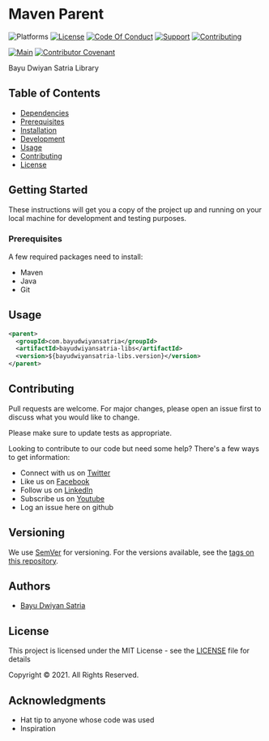 # Maven Parent

![Platforms](https://img.shields.io/badge/%20Platforms-Windows%20/%20Linux-blue.svg?style=flat-square")
[![License](https://img.shields.io/badge/%20Licence-MIT-green.svg?style=flat-square)](LICENSE.md)
[![Code Of Conduct](https://img.shields.io/badge/Community-Code%20of%20Conduct-orange.svg?style=flat-squre)](CODE_OF_CONDUCT.md)
[![Support](https://img.shields.io/badge/Community-Support-red.svg?style=flat-square)](SUPPORT.md)
[![Contributing](https://img.shields.io/badge/%20Community-Contribution-yellow.svg?style=flat-square)](CONTRIBUTING.md)

[![Main](https://github.com/bayudwiyansatria/bayudwiyansatria-libs-java/actions/workflows/main.yml/badge.svg)](https://github.com/bayudwiyansatria/bayudwiyansatria-libs-java/actions/workflows/main.yml) [![Contributor Covenant](https://img.shields.io/badge/Contributor%20Covenant-v1.4%20adopted-ff69b4.svg)](CODE_OF_CONDUCT.md)


Bayu Dwiyan Satria Library

## Table of Contents

* [Dependencies](#dependencies)
* [Prerequisites](#prerequisites)
* [Installation](#installation)
* [Development](#development)
* [Usage](#usage)
* [Contributing](#contributing)
* [License](#license)

## Getting Started

These instructions will get you a copy of the project up and running on your local machine for
development and testing purposes.

### Prerequisites

A few required packages need to install:

- Maven
- Java
- Git

## Usage

```xml
<parent>
  <groupId>com.bayudwiyansatria</groupId>
  <artifactId>bayudwiyansatria-libs</artifactId>
  <version>${bayudwiyansatria-libs.version}</version>
</parent>
```

## Contributing

Pull requests are welcome. For major changes, please open an issue first to discuss what you would
like to change.

Please make sure to update tests as appropriate.

Looking to contribute to our code but need some help? There's a few ways to get information:

* Connect with us on [Twitter](https://twitter.com/bayudsatria)
* Like us on [Facebook](https://facebook.com/PBayuDSatria)
* Follow us on [LinkedIn](https://linkedin.com/in/bayudwiyansatria)
* Subscribe us on [Youtube](https://youtube.com/channel/UCihxWj1rtheK73mGdrf0OiA)
* Log an issue here on github

## Versioning

We use [SemVer](http://semver.org/) for versioning. For the versions available, see
the [tags on this repository](https://github.com/bayudwiyansatria/Development-And-Operations/tags).

## Authors

- [Bayu Dwiyan Satria](https://github.com/bayudwiyansatria)

## License

This project is licensed under the MIT License - see the [LICENSE](LICENSE) file for details

<p> Copyright &copy; 2021. All Rights Reserved.

## Acknowledgments

* Hat tip to anyone whose code was used
* Inspiration

